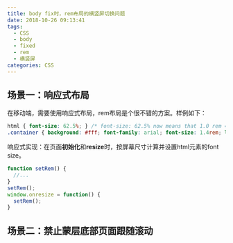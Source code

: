 ```yaml
---
title: body fix时，rem布局的横竖屏切换问题
date: 2018-10-26 09:13:41
tags: 
  - CSS
  - body
  - fixed
  - rem
  - 横竖屏
categories: CSS
---
```

## 场景一：响应式布局
在移动端，需要使用响应式布局，rem布局是个很不错的方案。样例如下：
```css
html { font-size: 62.5%; } /* font-size: 62.5% now means that 1.0 rem = 10px */
.container { background: #fff; font-family: arial; font-size: 1.4rem; line-height: 1.6rem; }
```
响应式实现：在页面**初始化**和**resize**时，按屏幕尺寸计算并设置html元素的font size。
```javascript
function setRem() {
  //...
}
setRem();
window.onresize = function() {
  setRem();
}
```
## 场景二：禁止蒙层底部页面跟随滚动